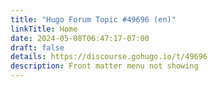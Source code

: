 ```yaml
---
title: "Hugo Forum Topic #49696 (en)"
linkTitle: Home
date: 2024-05-08T06:47:17-07:00
draft: false
details: https://discourse.gohugo.io/t/49696
description: Front matter menu not showing
---
```

